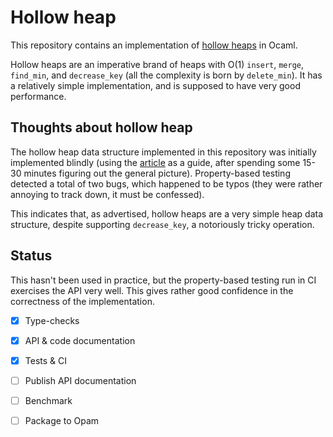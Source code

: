 Hollow heap
===========

This repository contains an implementation
of [hollow heaps](http://cs.au.dk/~tdh/papers/Hollow-heaps.pdf) in
Ocaml.

Hollow heaps are an imperative brand of heaps with O(1) `insert`,
`merge`, `find_min`, and `decrease_key` (all the complexity is born by
`delete_min`). It has a relatively simple implementation, and is
supposed to have very good performance.

## Thoughts about hollow heap ##

The hollow heap data structure implemented in this repository was
initially implemented blindly (using
the [article](http://cs.au.dk/~tdh/papers/Hollow-heaps.pdf) as a
guide, after spending some 15-30 minutes figuring out the general
picture). Property-based testing detected a total of two bugs, which
happened to be typos (they were rather annoying to track down, it must
be confessed).

This indicates that, as advertised, hollow heaps are a very simple
heap data structure, despite supporting `decrease_key`, a notoriously
tricky operation.

## Status ##

This hasn't been used in practice, but the property-based testing run
in CI exercises the API very well. This gives rather good confidence
in the correctness of the implementation.

- [X] Type-checks
- [X] API & code documentation
- [X] Tests & CI
- [ ] Publish API documentation
- [ ] Benchmark
- [ ] Package to Opam

